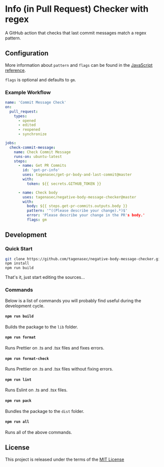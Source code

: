 # Info (in Pull Request) Checker with regex

A GitHub action that checks that last commit messages match a regex pattern.

## Configuration

More information about `pattern` and `flags` can be found in the
[JavaScript reference](https://developer.mozilla.org/en-US/docs/Web/JavaScript/Reference/Global_Objects/RegExp).

`flags` is optional and defaults to `gm`.

### Example Workflow

```yml
name: 'Commit Message Check'
on:
  pull_request:
    types:
      - opened
      - edited
      - reopened
      - synchronize

jobs:
  check-commit-message:
    name: Check Commit Message
    runs-on: ubuntu-latest
    steps:
      - name: Get PR Commits
        id: 'get-pr-info'
        uses: tagenasec/get-pr-body-and-last-commit@master
        with:
          token: ${{ secrets.GITHUB_TOKEN }}

      - name: Check body
        uses: tagenasec/negative-body-message-checker@master
        with:
          body: ${{ steps.get-pr-commits.outputs.body }}
          pattern: '^((Please describe your change).*)$'
          error: 'Please describe your change in the PR's body.'
          flags: gm

```

## Development

### Quick Start

```sh
git clone https://github.com/tagenasec/negative-body-message-checker.git
npm install
npm run build
```

That's it, just start editing the sources...

### Commands

Below is a list of commands you will probably find useful during the development
cycle.

#### `npm run build`

Builds the package to the `lib` folder.

#### `npm run format`

Runs Prettier on .ts and .tsx files and fixes errors.

#### `npm run format-check`

Runs Prettier on .ts and .tsx files without fixing errors.

#### `npm run lint`

Runs Eslint on .ts and .tsx files.

#### `npm run pack`

Bundles the package to the `dist` folder.

#### `npm run all`

Runs all of the above commands.

## License

This project is released under the terms of the [MIT License](LICENSE)

